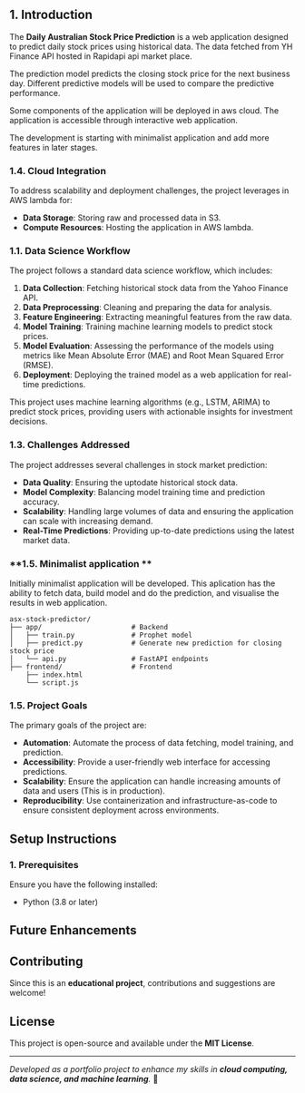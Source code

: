 ## **1. Introduction**

The **Daily Australian Stock Price Prediction** is a web application designed to predict daily stock prices using historical data. The data fetched from YH Finance API hosted in Rapidapi api market place. 

The prediction model predicts the closing stock price for the next business day. Different predictive models will be used to compare the predictive performance.

Some components of the application will be deployed in aws cloud.
The application is accessible through interactive web application.

The development is starting with minimalist application and add more features in later stages. 

### **1.4. Cloud Integration**
To address scalability and deployment challenges, the project leverages in AWS lambda for:
- **Data Storage**: Storing raw and processed data in S3.
- **Compute Resources**: Hosting the application in AWS lambda.


### **1.1. Data Science Workflow**
The project follows a standard data science workflow, which includes:
1. **Data Collection**: Fetching historical stock data from the Yahoo Finance API.
2. **Data Preprocessing**: Cleaning and preparing the data for analysis.
3. **Feature Engineering**: Extracting meaningful features from the raw data.
4. **Model Training**: Training machine learning models to predict stock prices.
5. **Model Evaluation**: Assessing the performance of the models using metrics like Mean Absolute Error (MAE) and Root Mean Squared Error (RMSE).
6. **Deployment**: Deploying the trained model as a web application for real-time predictions.


This project uses machine learning algorithms (e.g., LSTM, ARIMA) to predict stock prices, providing users with actionable insights for investment decisions.

### **1.3. Challenges Addressed**
The project addresses several challenges in stock market prediction:
- **Data Quality**: Ensuring the uptodate historical stock data.
- **Model Complexity**: Balancing model training time and prediction accuracy.
- **Scalability**: Handling large volumes of data and ensuring the application can scale with increasing demand.
- **Real-Time Predictions**: Providing up-to-date predictions using the latest market data.

### **1.5. Minimalist application **

Initially minimalist application will be developed. This aplication has the ability to fetch data, build model and do the prediction, and visualise the results in web application.

```
asx-stock-predictor/
├── app/                      # Backend
│   ├── train.py              # Prophet model
│   ├── predict.py            # Generate new prediction for closing stock price
│   └── api.py                # FastAPI endpoints
├── frontend/                 # Frontend
    ├── index.html            
    └── script.js             

```
### **1.5. Project Goals**
The primary goals of the project are:
- **Automation**: Automate the process of data fetching, model training, and prediction.
- **Accessibility**: Provide a user-friendly web interface for accessing predictions.
- **Scalability**: Ensure the application can handle increasing amounts of data and users (This is in production).
- **Reproducibility**: Use containerization and infrastructure-as-code to ensure consistent deployment across environments.



## **Setup Instructions**

### **1. Prerequisites**
Ensure you have the following installed:
- Python (3.8 or later)


## **Future Enhancements**

## **Contributing**
Since this is an **educational project**, contributions and suggestions are welcome!

## **License**
This project is open-source and available under the **MIT License**.

---
_Developed as a portfolio project to enhance my skills in **cloud computing, data science, and machine learning**._ 🚀
